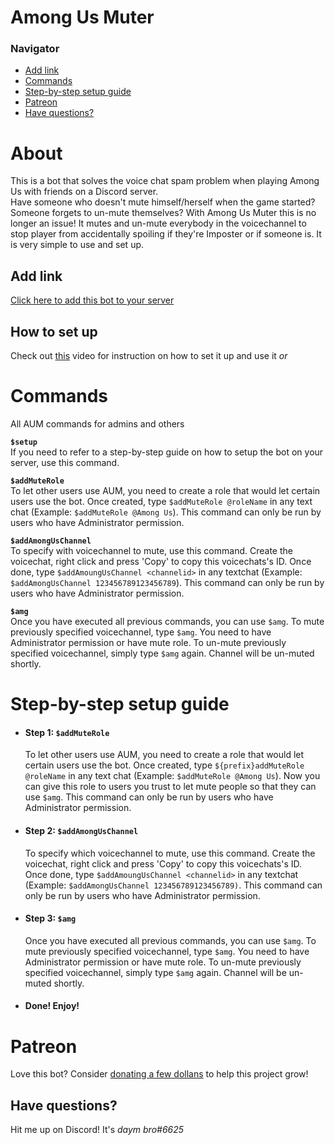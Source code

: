 # Among Us Muter
### Navigator
* [Add link](#add-link)
* [Commands](#commands)
* [Step-by-step setup guide](#Step-by-step-setup-guide)
* [Patreon](#patreon)
* [Have questions?](#have-questions)
# About
This is a bot that solves the voice chat spam problem when playing Among Us with friends on a Discord server.   
Have someone who doesn't mute himself/herself when the game started? Someone forgets to un-mute themselves? With Among Us Muter this is no longer an issue! It mutes and un-mute everybody in the voicechannel to stop player from accidentally spoiling if they're Imposter or if someone is. It is very simple to use and set up.
## Add link
[Click here to add this bot to your server](https://discord.com/api/oauth2/authorize?client_id=765647669632172043&permissions=281029648&scope=bot)
## How to set up
Check out [this](https://www.youtube.com/watch?v=y4IwTTkcpc8) video for instruction on how to set it up and use it *or* 
# Commands
All AUM commands for admins and others

**`$setup`**     
If you need to refer to a step-by-step guide on how to setup the bot on your server, use this command.

**`$addMuteRole`**   
To let other users use AUM, you need to create a role that would let certain users use the bot. Once created, type `$addMuteRole @roleName` in any text chat (Example: `$addMuteRole @Among Us`). This command can only be run by users who have Administrator permission.

**`$addAmongUsChannel`**      
To specify with voicechannel to mute, use this command. Create the voicechat, right click and press 'Copy' to copy this voicechats's ID. Once done, type `$addAmoungUsChannel <channelid>` in any textchat (Example: `$addAmongUsChannel 123456789123456789`). This command can only be run by users who have Administrator permission.

**`$amg`**   
Once you have executed all previous commands, you can use `$amg`. To mute previously specified voicechannel, type `$amg`. You need to have Administrator permission or have mute role. To un-mute previously specified voicechannel, simply type `$amg` again. Channel will be un-muted shortly.
# Step-by-step setup guide

* #### **Step 1:** `$addMuteRole`
    To let other users use AUM, you need to create a role that would let certain users use the bot. Once created, type `${prefix}addMuteRole @roleName` in any text chat (Example: `$addMuteRole @Among Us`). Now you can give this role to users you trust to let mute people so that they can use `$amg`. This command can only be run by users who have Administrator permission.
* #### **Step 2:** `$addAmongUsChannel`
    To specify which voicechannel to mute, use this command. Create the voicechat, right click and press 'Copy' to copy this voicechats's ID. Once done, type `$addAmoungUsChannel <channelid>` in any textchat (Example: `$addAmongUsChannel 123456789123456789)`. This command can only be run by users who have Administrator permission.
* #### **Step 3:** `$amg`
    Once you have executed all previous commands, you can use `$amg`. To mute previously specified voicechannel, type `$amg`. You need to have Administrator permission or have mute role. To un-mute previously specified voicechannel, simply type `$amg` again. Channel will be un-muted shortly.

* #### Done! Enjoy!
# Patreon
Love this bot? Consider [donating a few dollans](https://www.patreon.com/da_dev) to help this project grow!

## Have questions?
Hit me up on Discord! It's *daym bro#6625*
